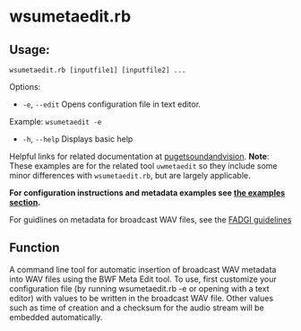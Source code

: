 # wsumetaedit.rb

## Usage:

`wsumetaedit.rb [inputfile1] [inputfile2] ...`

Options:

* `-e`, `--edit` Opens configuration file in text editor.

Example: `wsumetaedit -e`

* `-h`, `--help` Displays basic help

Helpful links for related documentation at [pugetsoundandvision](https://github.com/pugetsoundandvision/). **Note**: These examples are for the related tool `uwmetaedit` so they include some minor differences with `wsumetaedit.rb`, but are largely applicable.

**For configuration instructions and metadata examples see [the examples section](https://github.com/pugetsoundandvision/audiotools/blob/master/supplemental/bwfmetadataexamples.md).**

For guidlines on metadata for broadcast WAV files, see the [FADGI guidelines](http://www.digitizationguidelines.gov/audio-visual/documents/Embed_Guideline_20120423.pdf)

## Function

A command line tool for automatic insertion of broadcast WAV metadata into WAV files using the BWF Meta Edit tool. To use, first customize your configuration file (by running wsumetaedit.rb -e or opening with a text editor) with values to be written in the broadcast WAV file.  Other values such as time of creation and a checksum for the audio stream will be embedded automatically.
